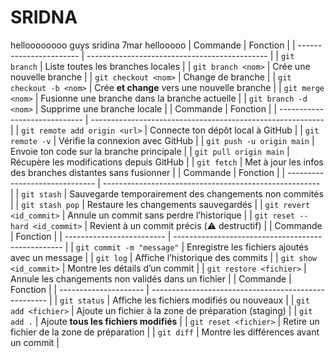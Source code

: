 # SRIDNA
helloooooooo guys
sridina 7mar
hellooooo
| Commande                | Fonction                                      |
| ----------------------- | --------------------------------------------- |
| `git branch`            | Liste toutes les branches locales             |
| `git branch <nom>`      | Crée une nouvelle branche                     |
| `git checkout <nom>`    | Change de branche                             |
| `git checkout -b <nom>` | Crée **et change** vers une nouvelle branche  |
| `git merge <nom>`       | Fusionne une branche dans la branche actuelle |
| `git branch -d <nom>`   | Supprime une branche locale                   |
| Commande                      | Fonction                                                   |
| ----------------------------- | ---------------------------------------------------------- |
| `git remote add origin <url>` | Connecte ton dépôt local à GitHub                          |
| `git remote -v`               | Vérifie la connexion avec GitHub                           |
| `git push -u origin main`     | Envoie ton code sur la branche principale                  |
| `git pull origin main`        | Récupère les modifications depuis GitHub                   |
| `git fetch`                   | Met à jour les infos des branches distantes sans fusionner |
| Commande                       | Fonction                                               |
| ------------------------------ | ------------------------------------------------------ |
| `git stash`                    | Sauvegarde temporairement des changements non commités |
| `git stash pop`                | Restaure les changements sauvegardés                   |
| `git revert <id_commit>`       | Annule un commit sans perdre l’historique              |
| `git reset --hard <id_commit>` | Revient à un commit précis (⚠️ destructif)             |
| Commande                  | Fonction                                           |
| ------------------------- | -------------------------------------------------- |
| `git commit -m "message"` | Enregistre les fichiers ajoutés avec un message    |
| `git log`                 | Affiche l’historique des commits                   |
| `git show <id_commit>`    | Montre les détails d’un commit                     |
| `git restore <fichier>`   | Annule les changements non validés dans un fichier |
| Commande              | Fonction                                             |
| --------------------- | ---------------------------------------------------- |
| `git status`          | Affiche les fichiers modifiés ou nouveaux            |
| `git add <fichier>`   | Ajoute un fichier à la zone de préparation (staging) |
| `git add .`           | Ajoute **tous les fichiers modifiés**                |
| `git reset <fichier>` | Retire un fichier de la zone de préparation          |
| `git diff`            | Montre les différences avant un commit               |

